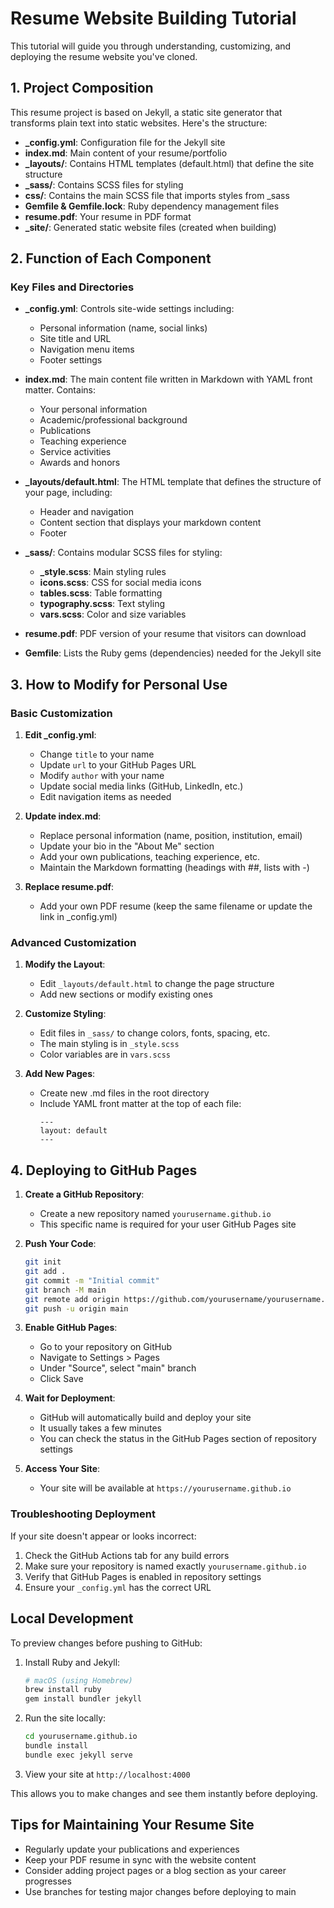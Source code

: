 # Resume Website Building Tutorial

This tutorial will guide you through understanding, customizing, and deploying the resume website you've cloned.

## 1. Project Composition

This resume project is based on Jekyll, a static site generator that transforms plain text into static websites. Here's the structure:

- **_config.yml**: Configuration file for the Jekyll site
- **index.md**: Main content of your resume/portfolio
- **_layouts/**: Contains HTML templates (default.html) that define the site structure
- **_sass/**: Contains SCSS files for styling
- **css/**: Contains the main SCSS file that imports styles from _sass
- **Gemfile & Gemfile.lock**: Ruby dependency management files
- **resume.pdf**: Your resume in PDF format
- **_site/**: Generated static website files (created when building)

## 2. Function of Each Component

### Key Files and Directories

- **_config.yml**: Controls site-wide settings including:
  - Personal information (name, social links)
  - Site title and URL
  - Navigation menu items
  - Footer settings

- **index.md**: The main content file written in Markdown with YAML front matter. Contains:
  - Your personal information
  - Academic/professional background
  - Publications
  - Teaching experience
  - Service activities
  - Awards and honors

- **_layouts/default.html**: The HTML template that defines the structure of your page, including:
  - Header and navigation
  - Content section that displays your markdown content
  - Footer

- **_sass/**: Contains modular SCSS files for styling:
  - **_style.scss**: Main styling rules
  - **icons.scss**: CSS for social media icons
  - **tables.scss**: Table formatting
  - **typography.scss**: Text styling
  - **vars.scss**: Color and size variables

- **resume.pdf**: PDF version of your resume that visitors can download

- **Gemfile**: Lists the Ruby gems (dependencies) needed for the Jekyll site

## 3. How to Modify for Personal Use

### Basic Customization

1. **Edit _config.yml**:
   - Change `title` to your name
   - Update `url` to your GitHub Pages URL
   - Modify `author` with your name
   - Update social media links (GitHub, LinkedIn, etc.)
   - Edit navigation items as needed

2. **Update index.md**:
   - Replace personal information (name, position, institution, email)
   - Update your bio in the "About Me" section
   - Add your own publications, teaching experience, etc.
   - Maintain the Markdown formatting (headings with ##, lists with -)

3. **Replace resume.pdf**:
   - Add your own PDF resume (keep the same filename or update the link in _config.yml)

### Advanced Customization

1. **Modify the Layout**:
   - Edit `_layouts/default.html` to change the page structure
   - Add new sections or modify existing ones

2. **Customize Styling**:
   - Edit files in `_sass/` to change colors, fonts, spacing, etc.
   - The main styling is in `_style.scss`
   - Color variables are in `vars.scss`

3. **Add New Pages**:
   - Create new .md files in the root directory
   - Include YAML front matter at the top of each file:
     ```
     ---
     layout: default
     ---
     ```

## 4. Deploying to GitHub Pages

1. **Create a GitHub Repository**:
   - Create a new repository named `yourusername.github.io`
   - This specific name is required for your user GitHub Pages site

2. **Push Your Code**:
   ```bash
   git init
   git add .
   git commit -m "Initial commit"
   git branch -M main
   git remote add origin https://github.com/yourusername/yourusername.github.io.git
   git push -u origin main
   ```

3. **Enable GitHub Pages**:
   - Go to your repository on GitHub
   - Navigate to Settings > Pages
   - Under "Source", select "main" branch
   - Click Save

4. **Wait for Deployment**:
   - GitHub will automatically build and deploy your site
   - It usually takes a few minutes
   - You can check the status in the GitHub Pages section of repository settings

5. **Access Your Site**:
   - Your site will be available at `https://yourusername.github.io`

### Troubleshooting Deployment

If your site doesn't appear or looks incorrect:

1. Check the GitHub Actions tab for any build errors
2. Make sure your repository is named exactly `yourusername.github.io`
3. Verify that GitHub Pages is enabled in repository settings
4. Ensure your `_config.yml` has the correct URL

## Local Development

To preview changes before pushing to GitHub:

1. Install Ruby and Jekyll:
   ```bash
   # macOS (using Homebrew)
   brew install ruby
   gem install bundler jekyll
   ```

2. Run the site locally:
   ```bash
   cd yourusername.github.io
   bundle install
   bundle exec jekyll serve
   ```

3. View your site at `http://localhost:4000`

This allows you to make changes and see them instantly before deploying.

## Tips for Maintaining Your Resume Site

- Regularly update your publications and experiences
- Keep your PDF resume in sync with the website content
- Consider adding project pages or a blog section as your career progresses
- Use branches for testing major changes before deploying to main 
